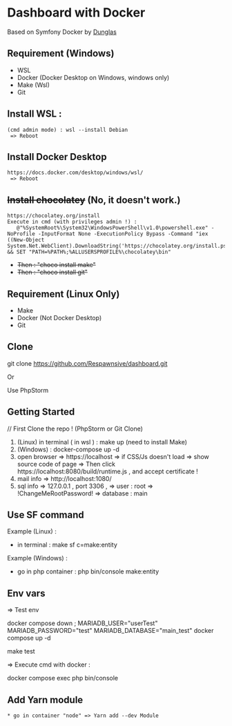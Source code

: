 # Dashboard with Docker

Based on Symfony Docker by [Dunglas](https://github.com/dunglas/symfony-docker/)

## Requirement (Windows)

   * WSL
   * Docker (Docker Desktop on Windows, windows only)
   * Make (Wsl) 
   * Git

   ## Install WSL :
    (cmd admin mode) : wsl --install Debian
     => Reboot
    
   ## Install Docker Desktop 
    https://docs.docker.com/desktop/windows/wsl/
     => Reboot
    
   ## ~~Install chocolatey~~ (No, it doesn't work.)
    https://chocolatey.org/install 
    Execute in cmd (with privileges admin !) : 
       @"%SystemRoot%\System32\WindowsPowerShell\v1.0\powershell.exe" -NoProfile -InputFormat None -ExecutionPolicy Bypass -Command "iex ((New-Object System.Net.WebClient).DownloadString('https://chocolatey.org/install.ps1'))" && SET "PATH=%PATH%;%ALLUSERSPROFILE%\chocolatey\bin"
    
   * ~~Then : "choco install make"~~ 
   * ~~Then : "choco install git"~~

## Requirement (Linux Only)
   * Make
   * Docker (Not Docker Desktop)
   * Git

## Clone
    
git clone https://github.com/Respawnsive/dashboard.git

Or 

Use PhpStorm

## Getting Started

// First Clone the repo ! (PhpStorm or Git Clone)

1. (Linux) in terminal ( in wsl ) : make up (need to install Make)
1. (Windows) : docker-compose up -d
2. open browser => https://localhost => if CSS/Js doesn't load => show source code of page => Then click https://localhost:8080/build/runtime.js , and accept certificate !
3. mail info => http://localhost:1080/
4. sql info => 127.0.0.1 , port 3306 , => user : root => !ChangeMeRootPassword! => database : main


## Use SF command

Example (Linux) : 
   * in terminal : 
        make sf c=make:entity
        
        
Example (Windows) :
   * go in php container :
        php bin/console make:entity


## Env vars

=> Test env

docker compose down ; MARIADB_USER="userTest" MARIADB_PASSWORD="test" MARIADB_DATABASE="main_test" docker compose up -d

make test

=> Execute cmd with docker :

docker compose exec php bin/console

## Add Yarn module
    * go in container "node" => Yarn add --dev Module
